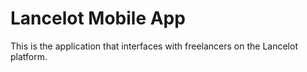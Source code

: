 # Lancelot Mobile App

This is the application that interfaces with freelancers on the Lancelot platform.
